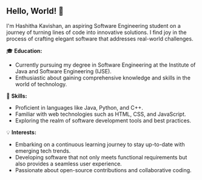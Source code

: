 ## Hello, World! 👋

I'm Hashitha Kavishan, an aspiring Software Engineering student on a journey of turning lines of code into innovative solutions. I find joy in the process of crafting elegant software that addresses real-world challenges.

🎓 **Education:**
- Currently pursuing my degree in Software Engineering at the Institute of Java and Software Engineering (IJSE).
- Enthusiastic about gaining comprehensive knowledge and skills in the world of technology.

🚀 **Skills:**
- Proficient in languages like Java, Python, and C++.
- Familiar with web technologies such as HTML, CSS, and JavaScript.
- Exploring the realm of software development tools and best practices.

💡 **Interests:**
- Embarking on a continuous learning journey to stay up-to-date with emerging tech trends.
- Developing software that not only meets functional requirements but also provides a seamless user experience.
- Passionate about open-source contributions and collaborative coding.
